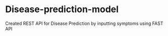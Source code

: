 # Disease-prediction-model
 Created REST API for Disease Prediction by inputting symptoms using FAST API
